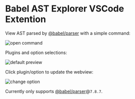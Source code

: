 # Babel AST Explorer VSCode Extention

View AST parsed by [@babel/parser](https://babeljs.io/docs/en/babel-parser) with a simple command:

![open command](https://i.imgur.com/v9yEDh9.png)

Plugins and option selections:

![default preview](https://i.imgur.com/rgxj81b.png)

Click plugin/option to update the webview:

![change option](https://i.imgur.com/Fe0BHq4.png)

Currently only supports [@babel/parser](https://babeljs.io/docs/en/babel-parser)@`7.8.7`.
